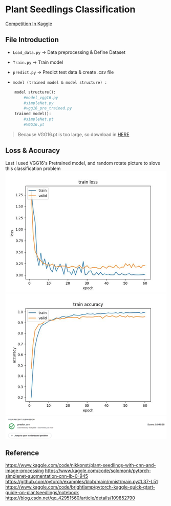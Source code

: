 # Plant Seedlings Classification

[Competition In Kaggle](https://www.kaggle.com/c/plant-seedlings-classification)

## File Introduction
 + `Load_data.py` -> Data preprocessing & Define Dataset

+ `Train.py` -> Train model

+ `predict.py` -> Predict test data & create .csv file

+ `model (trained model & model structure) : `
```python
    model structure():
        #model_vgg16.py
        #simpleNet.py
        #vgg16_pre_trained.py
    trained model():
        #simpleNet.pt
        #VGG16.pt
```

> Because VGG16.pt is too large, so download in [HERE](https://drive.google.com/file/d/1wpC13TOo5J3TwrPUdjHY8mX01jjXWEWM/view?usp=sharing)

## Loss & Accuracy
Last I used VGG16's Pretrained model, and random rotate picture to slove this classification problem
![](VGG16_train_loss.jpg)
![](VGG16_train_acc.jpg)
![](kaggle_result.png)

## Reference
https://www.kaggle.com/code/nikkonst/plant-seedlings-with-cnn-and-image-processing
https://www.kaggle.com/code/solomonk/pytorch-simplenet-augmentation-cnn-lb-0-945
https://github.com/pytorch/examples/blob/main/mnist/main.py#L37-L51
https://www.kaggle.com/code/brightlamp/pytorch-kaggle-quick-qtart-guide-on-plantseedlings/notebook
https://blog.csdn.net/qq_42951560/article/details/109852790